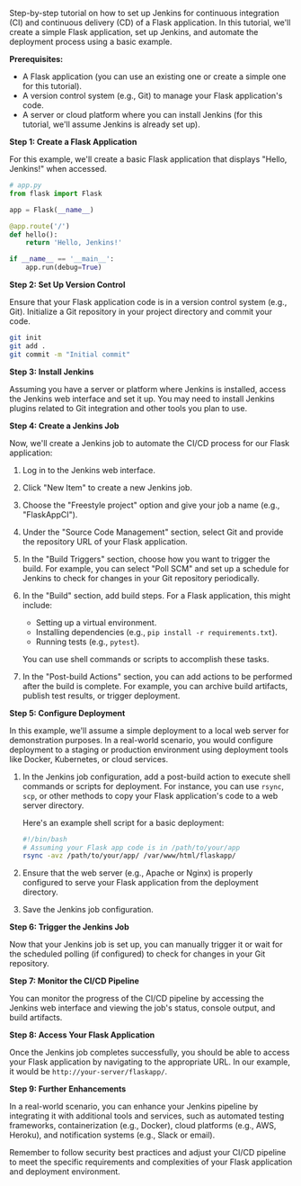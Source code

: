 Step-by-step tutorial on how to set up Jenkins for continuous integration (CI) and continuous delivery (CD) of a Flask application. In this tutorial, we'll create a simple Flask application, set up Jenkins, and automate the deployment process using a basic example.

**Prerequisites:**
- A Flask application (you can use an existing one or create a simple one for this tutorial).
- A version control system (e.g., Git) to manage your Flask application's code.
- A server or cloud platform where you can install Jenkins (for this tutorial, we'll assume Jenkins is already set up).

**Step 1: Create a Flask Application**

For this example, we'll create a basic Flask application that displays "Hello, Jenkins!" when accessed.

```python
# app.py
from flask import Flask

app = Flask(__name__)

@app.route('/')
def hello():
    return 'Hello, Jenkins!'

if __name__ == '__main__':
    app.run(debug=True)
```

**Step 2: Set Up Version Control**

Ensure that your Flask application code is in a version control system (e.g., Git). Initialize a Git repository in your project directory and commit your code.

```bash
git init
git add .
git commit -m "Initial commit"
```

**Step 3: Install Jenkins**

Assuming you have a server or platform where Jenkins is installed, access the Jenkins web interface and set it up. You may need to install Jenkins plugins related to Git integration and other tools you plan to use.

**Step 4: Create a Jenkins Job**

Now, we'll create a Jenkins job to automate the CI/CD process for our Flask application:

1. Log in to the Jenkins web interface.

2. Click "New Item" to create a new Jenkins job.

3. Choose the "Freestyle project" option and give your job a name (e.g., "FlaskAppCI").

4. Under the "Source Code Management" section, select Git and provide the repository URL of your Flask application.

5. In the "Build Triggers" section, choose how you want to trigger the build. For example, you can select "Poll SCM" and set up a schedule for Jenkins to check for changes in your Git repository periodically.

6. In the "Build" section, add build steps. For a Flask application, this might include:

   - Setting up a virtual environment.
   - Installing dependencies (e.g., `pip install -r requirements.txt`).
   - Running tests (e.g., `pytest`).

   You can use shell commands or scripts to accomplish these tasks.

7. In the "Post-build Actions" section, you can add actions to be performed after the build is complete. For example, you can archive build artifacts, publish test results, or trigger deployment.

**Step 5: Configure Deployment**

In this example, we'll assume a simple deployment to a local web server for demonstration purposes. In a real-world scenario, you would configure deployment to a staging or production environment using deployment tools like Docker, Kubernetes, or cloud services.

1. In the Jenkins job configuration, add a post-build action to execute shell commands or scripts for deployment. For instance, you can use `rsync`, `scp`, or other methods to copy your Flask application's code to a web server directory.

   Here's an example shell script for a basic deployment:

   ```bash
   #!/bin/bash
   # Assuming your Flask app code is in /path/to/your/app
   rsync -avz /path/to/your/app/ /var/www/html/flaskapp/
   ```

2. Ensure that the web server (e.g., Apache or Nginx) is properly configured to serve your Flask application from the deployment directory.

3. Save the Jenkins job configuration.

**Step 6: Trigger the Jenkins Job**

Now that your Jenkins job is set up, you can manually trigger it or wait for the scheduled polling (if configured) to check for changes in your Git repository.

**Step 7: Monitor the CI/CD Pipeline**

You can monitor the progress of the CI/CD pipeline by accessing the Jenkins web interface and viewing the job's status, console output, and build artifacts.

**Step 8: Access Your Flask Application**

Once the Jenkins job completes successfully, you should be able to access your Flask application by navigating to the appropriate URL. In our example, it would be `http://your-server/flaskapp/`.

**Step 9: Further Enhancements**

In a real-world scenario, you can enhance your Jenkins pipeline by integrating it with additional tools and services, such as automated testing frameworks, containerization (e.g., Docker), cloud platforms (e.g., AWS, Heroku), and notification systems (e.g., Slack or email).

Remember to follow security best practices and adjust your CI/CD pipeline to meet the specific requirements and complexities of your Flask application and deployment environment.